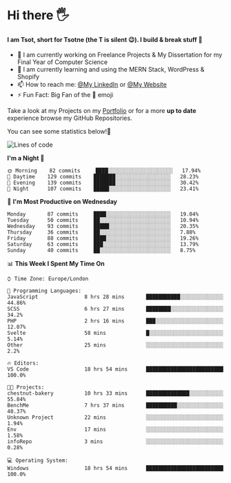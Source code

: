 # Hi there :raised_hand_with_fingers_splayed:
#### I am Tsot, short for Tsotne (the T is silent :wink:). I build & break stuff :space_invader:
- :telescope: I am currently working on Freelance Projects & My Dissertation for my Final Year of Computer Science
- :seedling: I am currently learning and using the MERN Stack, WordPress & Shopify
- :mailbox: How to reach me: [@My LinkedIn](https://www.linkedin.com/in/tsotne-gvadzabia/) or [@My Website](https://tsotnegvadzabia.me/contact)
- :zap: Fun Fact: Big Fan of the :space_invader: emoji

Take a look at my Projects on my [Portfolio](https://tsotnegvadzabia.me/) or for a more **up to date** experience browse my GitHub Repositories.

You can see some statistics below!:space_invader:
<!--START_SECTION:waka-->
![Lines of code](https://img.shields.io/badge/From%20Hello%20World%20I%27ve%20Written-3.5%20million%20lines%20of%20code-blue)

**I'm a Night 🦉** 

```text
🌞 Morning    82 commits     ████░░░░░░░░░░░░░░░░░░░░░   17.94% 
🌆 Daytime    129 commits    ███████░░░░░░░░░░░░░░░░░░   28.23% 
🌃 Evening    139 commits    ███████░░░░░░░░░░░░░░░░░░   30.42% 
🌙 Night      107 commits    █████░░░░░░░░░░░░░░░░░░░░   23.41%

```
📅 **I'm Most Productive on Wednesday** 

```text
Monday       87 commits     ████░░░░░░░░░░░░░░░░░░░░░   19.04% 
Tuesday      50 commits     ██░░░░░░░░░░░░░░░░░░░░░░░   10.94% 
Wednesday    93 commits     █████░░░░░░░░░░░░░░░░░░░░   20.35% 
Thursday     36 commits     ██░░░░░░░░░░░░░░░░░░░░░░░   7.88% 
Friday       88 commits     ████░░░░░░░░░░░░░░░░░░░░░   19.26% 
Saturday     63 commits     ███░░░░░░░░░░░░░░░░░░░░░░   13.79% 
Sunday       40 commits     ██░░░░░░░░░░░░░░░░░░░░░░░   8.75%

```


📊 **This Week I Spent My Time On** 

```text
⌚︎ Time Zone: Europe/London

💬 Programming Languages: 
JavaScript               8 hrs 28 mins       ███████████░░░░░░░░░░░░░░   44.86% 
SCSS                     6 hrs 27 mins       ████████░░░░░░░░░░░░░░░░░   34.2% 
PHP                      2 hrs 16 mins       ███░░░░░░░░░░░░░░░░░░░░░░   12.07% 
Svelte                   58 mins             █░░░░░░░░░░░░░░░░░░░░░░░░   5.14% 
Other                    25 mins             ░░░░░░░░░░░░░░░░░░░░░░░░░   2.2%

🔥 Editors: 
VS Code                  18 hrs 54 mins      █████████████████████████   100.0%

🐱‍💻 Projects: 
chestnut-bakery          10 hrs 33 mins      ██████████████░░░░░░░░░░░   55.84% 
BenchMe                  7 hrs 37 mins       ██████████░░░░░░░░░░░░░░░   40.37% 
Unknown Project          22 mins             ░░░░░░░░░░░░░░░░░░░░░░░░░   1.94% 
Env                      17 mins             ░░░░░░░░░░░░░░░░░░░░░░░░░   1.58% 
infoRepo                 3 mins              ░░░░░░░░░░░░░░░░░░░░░░░░░   0.28%

💻 Operating System: 
Windows                  18 hrs 54 mins      █████████████████████████   100.0%

```


<!--END_SECTION:waka-->
